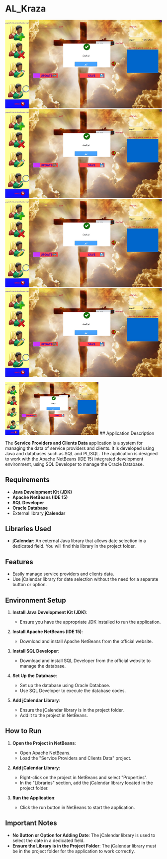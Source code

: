 # AL_Kraza
![jCalendar Library](https://github.com/minamagdy-IOS/AL_Kraza/blob/main/src/WhatsApp%20Image%202024-07-24%20at%206.37.03%20PM%20(1).jpeg?raw=true)
![jCalendar Library](https://github.com/minamagdy-IOS/AL_Kraza/blob/main/src/WhatsApp%20Image%202024-07-24%20at%206.37.03%20PM%20(1).jpeg?raw=true)
![jCalendar Library](https://github.com/minamagdy-IOS/AL_Kraza/blob/main/src/WhatsApp%20Image%202024-07-24%20at%206.37.03%20PM%20(1).jpeg?raw=true)
![jCalendar Library](https://github.com/minamagdy-IOS/AL_Kraza/blob/main/src/WhatsApp%20Image%202024-07-24%20at%206.37.03%20PM%20(1).jpeg?raw=true)

<img src="https://github.com/minamagdy-IOS/AL_Kraza/blob/main/src/WhatsApp%20Image%202024-07-24%20at%206.37.03%20PM%20(1).jpeg?raw=true" alt="jCalendar Library" width="300" />
## Application Description

The **Service Providers and Clients Data** application is a system for managing the data of service providers and clients. It is developed using Java and databases such as SQL and PL/SQL. The application is designed to work with the Apache NetBeans (IDE 15) integrated development environment, using SQL Developer to manage the Oracle Database.

## Requirements

- **Java Development Kit (JDK)**
- **Apache NetBeans (IDE 15)**
- **SQL Developer**
- **Oracle Database**
- External library **jCalendar**

## Libraries Used

- **jCalendar**: An external Java library that allows date selection in a dedicated field. You will find this library in the project folder.

## Features

- Easily manage service providers and clients data.
- Use jCalendar library for date selection without the need for a separate button or option.

## Environment Setup

1. **Install Java Development Kit (JDK)**:
   - Ensure you have the appropriate JDK installed to run the application.

2. **Install Apache NetBeans (IDE 15)**:
   - Download and install Apache NetBeans from the official website.

3. **Install SQL Developer**:
   - Download and install SQL Developer from the official website to manage the database.

4. **Set Up the Database**:
   - Set up the database using Oracle Database.
   - Use SQL Developer to execute the database codes.

5. **Add jCalendar Library**:
   - Ensure the jCalendar library is in the project folder.
   - Add it to the project in NetBeans.

## How to Run

1. **Open the Project in NetBeans**:
   - Open Apache NetBeans.
   - Load the "Service Providers and Clients Data" project.

2. **Add jCalendar Library**:
   - Right-click on the project in NetBeans and select "Properties".
   - In the "Libraries" section, add the jCalendar library located in the project folder.

3. **Run the Application**:
   - Click the run button in NetBeans to start the application.

## Important Notes

- **No Button or Option for Adding Date**: The jCalendar library is used to select the date in a dedicated field.
- **Ensure the Library is in the Project Folder**: The jCalendar library must be in the project folder for the application to work correctly.




